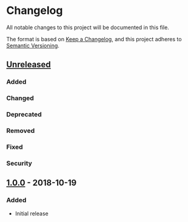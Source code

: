 # Changelog
All notable changes to this project will be documented in this file.

The format is based on [Keep a Changelog](https://keepachangelog.com/en/1.0.0/),
and this project adheres to [Semantic Versioning](https://semver.org/spec/v2.0.0.html).

## [Unreleased]
### Added

### Changed

### Deprecated

### Removed

### Fixed

### Security

## [1.0.0] - 2018-10-19
### Added
- Initial release

[Unreleased]: https://github.com/natescherer/ChangelogManagement/compare/1.0.0..HEAD
[1.0.0]: https://github.com/natescherer/ChangelogManagement/tree/1.0.0